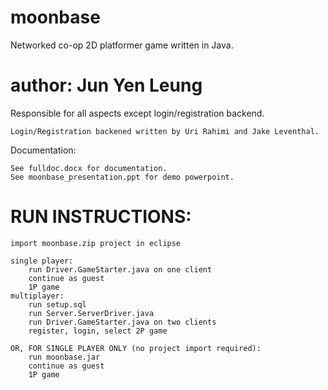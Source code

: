 # moonbase

Networked co-op 2D platformer game written in Java.

# author: Jun Yen Leung

Responsible for all aspects except login/registration backend.

	Login/Registration backened written by Uri Rahimi and Jake Leventhal.

Documentation:

	See fulldoc.docx for documentation.
	See moonbase_presentation.ppt for demo powerpoint.
	
# RUN INSTRUCTIONS:
	import moonbase.zip project in eclipse
	
	single player:
		run Driver.GameStarter.java on one client
		continue as guest
		1P game
	multiplayer:
		run setup.sql
		run Server.ServerDriver.java
		run Driver.GameStarter.java on two clients
		register, login, select 2P game
		
	OR, FOR SINGLE PLAYER ONLY (no project import required):
		run moonbase.jar
		continue as guest
		1P game
